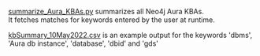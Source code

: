 [summarize_Aura_KBAs.py](https://github.com/rthennan/Neo4J_KBAs/blob/main/Neo4j_Aura/summarize_Aura_KBAs.py) summarizes all Neo4j Aura KBAs.  
It fetches matches for keywords entered by the user at runtime.  

[kbSummary_10May2022.csv](https://github.com/rthennan/Neo4J_KBAs/blob/main/Neo4j_Aura/kbSummary_10May2022.csv) is an example output for the keywords 'dbms', 'Aura db instance', 'database', 'dbid' and  'gds'
